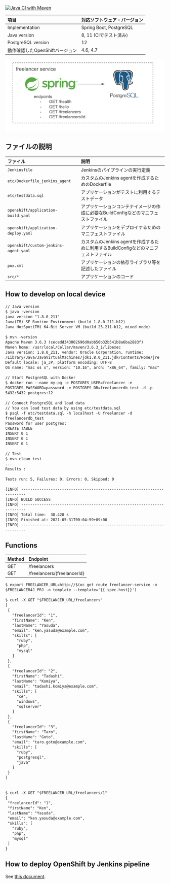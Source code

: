 [![Java CI with Maven](https://github.com/mosuke5/openshift-pipeline-practice-java/actions/workflows/test.yaml/badge.svg)](https://github.com/mosuke5/openshift-pipeline-practice-java/actions/workflows/test.yaml)

| 項目 | 対応ソフトウェア・バージョン |
:-----------|:------------|
Implementation | Spring Boot, PostgreSQL |
Java version | 8, 11 (CIでテスト済み) |
PostgreSQL version | 12 |
動作確認したOpenShiftバージョン | 4.6, 4.7 |

![overview](images/freelancer-overview.png)

## ファイルの説明

| ファイル | 説明 |
:-----------|:------------|
`Jenkinsfile` | Jenkinsのパイプラインの実行定義 |
`etc/Dockerfile_jenkins_agent` | カスタムのJenkins agentを作成するためのDockerfile |
`etc/testdata.sql` | アプリケーションがテストに利用するテストデータ|
`openshift/application-build.yaml` | アプリケーションコンテナイメージの作成に必要なBuildConfigなどのマニフェストファイル |
`openshift/application-deploy.yaml` | アプリケーションをデプロイするためのマニフェストファイル|
`openshift/custom-jenkins-agent.yaml` | カスタムのJenkins agentを作成するために利用するBuildConfigなどのマニフェストファイル|
`pox.xml` | アプリケーションの依存ライブラリ等を記述したファイル|
`src/*` | アプリケーションのコード|

## How to develop on local device

```
// Java version
$ java -version
java version "1.8.0_211"
Java(TM) SE Runtime Environment (build 1.8.0_211-b12)
Java HotSpot(TM) 64-Bit Server VM (build 25.211-b12, mixed mode)

$ mvn -version
Apache Maven 3.6.3 (cecedd343002696d0abb50b32b541b8a6ba2883f)
Maven home: /usr/local/Cellar/maven/3.6.3_1/libexec
Java version: 1.8.0_211, vendor: Oracle Corporation, runtime: /Library/Java/JavaVirtualMachines/jdk1.8.0_211.jdk/Contents/Home/jre
Default locale: ja_JP, platform encoding: UTF-8
OS name: "mac os x", version: "10.16", arch: "x86_64", family: "mac"

// Start PostgreSQL with Docker
$ docker run --name my-pg -e POSTGRES_USER=freelancer -e POSTGRES_PASSWORD=password -e POSTGRES_DB=freelancerdb_test -d -p 5432:5432 postgres:12

// Connect PostgreSQL and load data
// You can load test data by using etc/testdata.sql
$ psql -f etc/testdata.sql -h localhost -U freelancer -d freelancerdb_test
Password for user postgres:
CREATE TABLE
INSERT 0 1
INSERT 0 1
INSERT 0 1

// Test
$ mvn clean test
...
Results :

Tests run: 5, Failures: 0, Errors: 0, Skipped: 0

[INFO] ------------------------------------------------------------------------
[INFO] BUILD SUCCESS
[INFO] ------------------------------------------------------------------------
[INFO] Total time:  38.428 s
[INFO] Finished at: 2021-05-31T00:04:59+09:00
[INFO] ------------------------------------------------------------------------
```

## Functions
| Method | Endpoint |
:-----------|:------------|
 GET | /freelancers |
 GET | /freelancers/{freelancerId} |

 ```
$ export FREELANCER_URL=http://$(oc get route freelancer-service -n $FREELANCER4J_PRJ -o template --template='{{.spec.host}}')

$ curl -X GET "$FREELANCER_URL/freelancers"
[
  {
    "freelancerId": "1",
    "firstName": "Ken",
    "lastName": "Yasuda",
    "email": "ken.yasuda@example.com",
    "skills": [
      "ruby",
      "php",
      "mysql"
    ]
  },
  {
    "freelancerId": "2",
    "firstName": "Tadashi",
    "lastName": "Komiya",
    "email": "tadashi.komiya@example.com",
    "skills": [
      "c#",
      "windows",
      "sqlserver"
    ]
  },
  {
    "freelancerId": "3",
    "firstName": "Taro",
    "lastName": "Goto",
    "email": "taro.goto@example.com",
    "skills": [
      "ruby",
      "postgresql",
      "java"
    ]
  }
]


$ curl -X GET "$FREELANCER_URL/freelancers/1"
{
  "freelancerId": "1",
  "firstName": "Ken",
  "lastName": "Yasuda",
  "email": "ken.yasuda@example.com",
  "skills": [
    "ruby",
    "php",
    "mysql"
  ]
}
 ```

## How to deploy OpenShift by Jenkins pipeline
See [this document](how-to-use.md).
